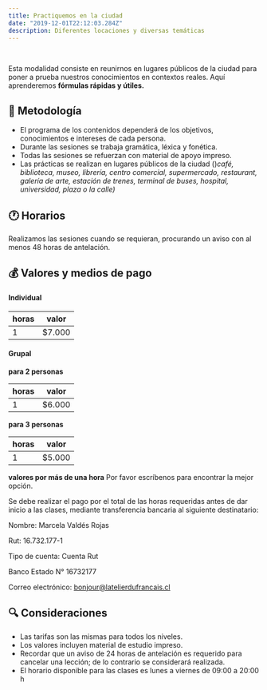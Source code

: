 ```yaml
---
title: Practiquemos en la ciudad
date: "2019-12-01T22:12:03.284Z"
description: Diferentes locaciones y diversas temáticas
---
```


<br />

Esta modalidad consiste en reunirnos en lugares públicos de la ciudad para poner a prueba
nuestros conocimientos en contextos reales. Aquí aprenderemos **fórmulas rápidas y útiles.**

## 📝 Metodología

- El programa de los contenidos dependerá de los objetivos, conocimientos e intereses de cada persona.
- Durante las sesiones se trabaja gramática, léxica y fonética.
- Todas las sesiones se refuerzan con material de apoyo impreso.
- Las prácticas se realizan en lugares públicos de la ciudad ()*café, biblioteca, museo, librería, centro comercial, supermercado, restaurant, galería de arte, estación de trenes, terminal de buses, hospital, universidad, plaza o la calle)*

## 🕐 Horarios

Realizamos las sesiones cuando se requieran, procurando un aviso con al menos 48 horas de antelación.

## 💰 Valores y medios de pago

#### Individual

|horas|valor|
|---|---|
|1 | $7.000 |

#### Grupal

**para 2 personas**

| horas | valor |
| ------ | ------ |
| 1 | $6.000 |

**para 3 personas**

| horas | valor |
| ------ | ------ |
| 1 | $5.000 |

**valores por más de una hora**
Por favor escríbenos para encontrar la mejor opción.

Se debe realizar el pago por el total de las horas requeridas antes de dar inicio a las clases, mediante transferencia bancaria al siguiente destinatario:

Nombre: Marcela Valdés Rojas

Rut: 16.732.177-1

Tipo de cuenta: Cuenta Rut

Banco Estado N° 16732177

Correo electrónico: bonjour@latelierdufrancais.cl

## 🔍 Consideraciones

- Las tarifas son las mismas para todos los niveles.
- Los valores incluyen material de estudio impreso.
- Recordar que un aviso de 24 horas de antelación es requerido para cancelar una lección; de lo contrario se considerará realizada.
- El horario disponible para las clases es lunes a viernes de 09:00 a 20:00 h
